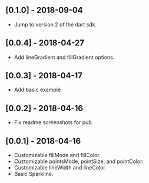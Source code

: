 ## [0.1.0] - 2018-09-04

- Jump to version 2 of the dart sdk

## [0.0.4] - 2018-04-27

- Add lineGradient and fillGradient options.

## [0.0.3] - 2018-04-17

- Add basic example

## [0.0.2] - 2018-04-16

- Fix readme screenshots for pub.

## [0.0.1] - 2018-04-16

- Customizable fillMode and fillColor.
- Cuztomizable pointsMode, pointSize, and pointColor.
- Customizable lineWidth and lineColor.
- Basic Sparkline.
